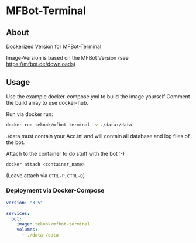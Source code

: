 # MFBot-Terminal

## About

Dockerized Version for [MFBot-Terminal](https://www.mfbot.de)

Image-Version is based on the MFBot Version (see <https://mfbot.de/downloads)>

## Usage

Use the example docker-compose.yml to build the image yourself
Comment the build array to use docker-hub.

Run via docker run:

```sh
docker run tekook/mfbot-terminal -v ./data:/data
```

./data must contain your Acc.ini and will contain all database and log files of the bot.

Attach to the container to do stuff with the bot :-)

```sh
docker attach <container_name>
```

(Leave attach via ```CTRL-P,CTRL-Q```)

### Deployment via Docker-Compose

```yml
version: "3.5"

services:
  bot:
    image: tekook/mfbot-terminal
    volumes:
      - ./data:/data
```
